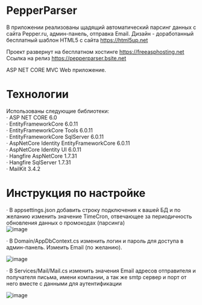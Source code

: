 # PepperParser

В приложении реализованы щадящий автоматический парсинг данных с сайта Pepper.ru, админ-панель, отправка Email.
Дизайн - доработанный бесплатный шаблон HTML5 с сайта https://html5up.net

Проект развернут на бесплатном хостинге https://freeasphosting.net
Ссылка на релиз https://pepperparser.bsite.net

ASP NET CORE MVC Web приложение.

# Технологии

Использованы следующие библиотеки:  
· ASP NET CORE 6.0  
· EntityFrameworkCore 6.0.11  
· EntityFrameworkCore Tools 6.0.11  
· EntityFrameworkCore SqlServer 6.0.11  
· AspNetCore Identity EntityFrameworkCore 6.0.11  
· AspNetCore Identity UI 6.0.11  
· Hangfire AspNetCore 1.7.31  
· Hangfire SqlServer 1.7.31  
· MailKit 3.4.2  

# Инструкция по настройке

· В appsettings.json добавить строку подключения к вашей БД и по желанию изменить значение TimeCron, отвечающее за периодичность обновления данных о промокодах (парсинга)  
![image](https://user-images.githubusercontent.com/118601762/202902464-05e34ccf-9971-4447-a017-038a268501b9.png)

· В Domain/AppDbContext.cs изменить логин и пароль для доступа в админ-панель. Измеить Email (по желанию).  

![image](https://user-images.githubusercontent.com/118601762/202902358-e5f1e980-4dcd-4b44-80c8-304119e2773e.png)

· В Services/Mail/Mail.cs изменить значения Email адресов отправителя и получателя письма, имени компании, а так же smtp сервер и порт от него вместе с данными для аутентификации  

![image](https://user-images.githubusercontent.com/118601762/202902554-496567cc-ddd3-491f-bbe7-9bce0e7208ad.png)

